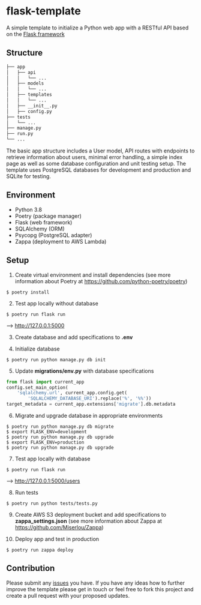 # flask-template

A simple template to initialize a Python web app with a RESTful API based on the [Flask framework](https://github.com/pallets/flask)

## Structure

```bash
├── app
│   ├── api
│   │   └── ...
│   ├── models
│   │   └── ...
│   ├── templates
│   │   └── ...
│   ├── __init__.py
│   ├── config.py
├── tests
│   └── ...
├── manage.py
├── run.py
└── ...
```

The basic app structure includes a User model, API routes with endpoints to retrieve information about users, minimal error handling, a simple index page as well as some database configuration and unit testing setup. The template uses PostgreSQL databases for development and production and SQLite for testing.

## Environment

- Python 3.8
- Poetry (package manager)
- Flask (web framework)
- SQLAlchemy (ORM)
- Psycopg (PostgreSQL adapter)
- Zappa (deployment to AWS Lambda)

## Setup

1. Create virtual environment and install dependencies
(see more information about Poetry at https://github.com/python-poetry/poetry)
```shell
$ poetry install
```

2. Test app locally without database
```shell
$ poetry run flask run
```
 --> http://127.0.0.1:5000

3. Create database and add specifications to **.env**

4. Initialize database
```shell
$ poetry run python manage.py db init
```

5. Update **migrations/env.py** with database specifications
```python
from flask import current_app
config.set_main_option(
    'sqlalchemy.url', current_app.config.get(
        'SQLALCHEMY_DATABASE_URI').replace('%', '%%'))
target_metadata = current_app.extensions['migrate'].db.metadata
```

6. Migrate and upgrade database in appropriate environments
```shell
$ poetry run python manage.py db migrate
$ export FLASK_ENV=development
$ poetry run python manage.py db upgrade
$ export FLASK_ENV=production
$ poetry run python manage.py db upgrade
```

7. Test app locally with database
```shell
$ poetry run flask run
```
 --> http://127.0.0.1:5000/users

8. Run tests
```shell
$ poetry run python tests/tests.py
```

9. Create AWS S3 deployment bucket and add specifications to **zappa_settings.json**
(see more information about Zappa at https://github.com/Miserlou/Zappa)

10. Deploy app and test in production
```shell
$ poetry run zappa deploy
```

## Contribution

Please submit any [issues](https://github.com/kinosal/flask-template/issues) you have. If you have any ideas how to further improve the template please get in touch or feel free to fork this project and create a pull request with your proposed updates.
